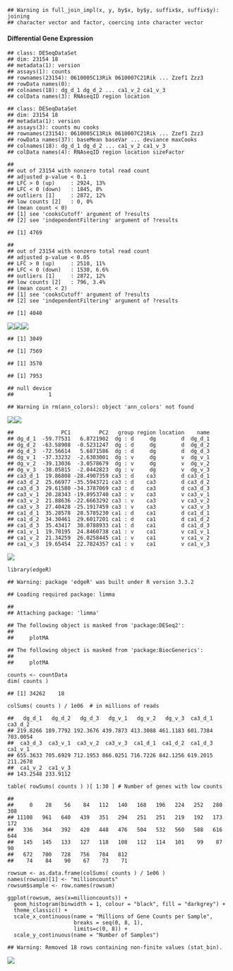     ## Warning in full_join_impl(x, y, by$x, by$y, suffix$x, suffix$y): joining
    ## character vector and factor, coercing into character vector

#### Differential Gene Expression

    ## class: DESeqDataSet 
    ## dim: 23154 18 
    ## metadata(1): version
    ## assays(1): counts
    ## rownames(23154): 0610005C13Rik 0610007C21Rik ... Zzef1 Zzz3
    ## rowData names(0):
    ## colnames(18): dg_d_1 dg_d_2 ... ca1_v_2 ca1_v_3
    ## colData names(3): RNAseqID region location

    ## class: DESeqDataSet 
    ## dim: 23154 18 
    ## metadata(1): version
    ## assays(3): counts mu cooks
    ## rownames(23154): 0610005C13Rik 0610007C21Rik ... Zzef1 Zzz3
    ## rowData names(37): baseMean baseVar ... deviance maxCooks
    ## colnames(18): dg_d_1 dg_d_2 ... ca1_v_2 ca1_v_3
    ## colData names(4): RNAseqID region location sizeFactor

    ## 
    ## out of 23154 with nonzero total read count
    ## adjusted p-value < 0.1
    ## LFC > 0 (up)     : 2924, 13% 
    ## LFC < 0 (down)   : 1845, 8% 
    ## outliers [1]     : 2872, 12% 
    ## low counts [2]   : 0, 0% 
    ## (mean count < 0)
    ## [1] see 'cooksCutoff' argument of ?results
    ## [2] see 'independentFiltering' argument of ?results

    ## [1] 4769

    ## 
    ## out of 23154 with nonzero total read count
    ## adjusted p-value < 0.05
    ## LFC > 0 (up)     : 2510, 11% 
    ## LFC < 0 (down)   : 1530, 6.6% 
    ## outliers [1]     : 2872, 12% 
    ## low counts [2]   : 796, 3.4% 
    ## (mean count < 2)
    ## [1] see 'cooksCutoff' argument of ?results
    ## [2] see 'independentFiltering' argument of ?results

    ## [1] 4040

![](../figures/cembrowski/DifferentialGeneExpressionAnalysis-1.png)![](../figures/cembrowski/DifferentialGeneExpressionAnalysis-2.png)![](../figures/cembrowski/DifferentialGeneExpressionAnalysis-3.png)

    ## [1] 3049

    ## [1] 7569

    ## [1] 3570

    ## [1] 7953

    ## null device 
    ##           1

    ## Warning in rm(ann_colors): object 'ann_colors' not found

![](../figures/cembrowski/Heatmap100DEgenes-1.png)![](../figures/cembrowski/Heatmap100DEgenes-2.png)

    ##               PC1         PC2   group region location    name
    ## dg_d_1  -59.77531   6.8721902  dg : d     dg        d  dg_d_1
    ## dg_d_2  -63.58908  -0.5231247  dg : d     dg        d  dg_d_2
    ## dg_d_3  -72.56614   5.6871586  dg : d     dg        d  dg_d_3
    ## dg_v_1  -37.33232  -2.6303001  dg : v     dg        v  dg_v_1
    ## dg_v_2  -39.13036  -3.0578679  dg : v     dg        v  dg_v_2
    ## dg_v_3  -38.05815  -2.0442823  dg : v     dg        v  dg_v_3
    ## ca3_d_1  19.86808 -28.4907359 ca3 : d    ca3        d ca3_d_1
    ## ca3_d_2  25.66977 -35.5943721 ca3 : d    ca3        d ca3_d_2
    ## ca3_d_3  29.61580 -34.3787069 ca3 : d    ca3        d ca3_d_3
    ## ca3_v_1  20.28343 -19.8953740 ca3 : v    ca3        v ca3_v_1
    ## ca3_v_2  21.88636 -22.6663292 ca3 : v    ca3        v ca3_v_2
    ## ca3_v_3  27.40428 -25.1917459 ca3 : v    ca3        v ca3_v_3
    ## ca1_d_1  35.28578  28.5785230 ca1 : d    ca1        d ca1_d_1
    ## ca1_d_2  34.30461  29.6017201 ca1 : d    ca1        d ca1_d_2
    ## ca1_d_3  35.43417  30.0788933 ca1 : d    ca1        d ca1_d_3
    ## ca1_v_1  19.70195  24.8460738 ca1 : v    ca1        v ca1_v_1
    ## ca1_v_2  21.34259  26.0258445 ca1 : v    ca1        v ca1_v_2
    ## ca1_v_3  19.65454  22.7824357 ca1 : v    ca1        v ca1_v_3

![](../figures/cembrowski/PCA-1.png)

    library(edgeR)

    ## Warning: package 'edgeR' was built under R version 3.3.2

    ## Loading required package: limma

    ## 
    ## Attaching package: 'limma'

    ## The following object is masked from 'package:DESeq2':
    ## 
    ##     plotMA

    ## The following object is masked from 'package:BiocGenerics':
    ## 
    ##     plotMA

    counts <- countData
    dim( counts )

    ## [1] 34262    18

    colSums( counts ) / 1e06  # in millions of reads

    ##   dg_d_1   dg_d_2   dg_d_3   dg_v_1   dg_v_2   dg_v_3  ca3_d_1  ca3_d_2 
    ## 219.8266 189.7792 192.3676 439.7873 413.3088 461.1183 601.7384 703.0054 
    ##  ca3_d_3  ca3_v_1  ca3_v_2  ca3_v_3  ca1_d_1  ca1_d_2  ca1_d_3  ca1_v_1 
    ## 655.3633 705.6929 712.1953 866.0251 716.7226 842.1256 619.2015 211.2678 
    ##  ca1_v_2  ca1_v_3 
    ## 143.2548 233.9112

    table( rowSums( counts ) )[ 1:30 ] # Number of genes with low counts

    ## 
    ##     0    28    56    84   112   140   168   196   224   252   280   308 
    ## 11108   961   640   439   351   294   251   251   219   192   173   172 
    ##   336   364   392   420   448   476   504   532   560   588   616   644 
    ##   145   145   133   127   118   108   112   114   101    99    87    90 
    ##   672   700   728   756   784   812 
    ##    74    84    90    67    73    71

    rowsum <- as.data.frame(colSums( counts ) / 1e06 )
    names(rowsum)[1] <- "millioncounts"
    rowsum$sample <- row.names(rowsum)

    ggplot(rowsum, aes(x=millioncounts)) + 
      geom_histogram(binwidth = 1, colour = "black", fill = "darkgrey") +
      theme_classic() +
      scale_x_continuous(name = "Millions of Gene Counts per Sample",
                         breaks = seq(0, 8, 1),
                         limits=c(0, 8)) +
      scale_y_continuous(name = "Number of Samples")

    ## Warning: Removed 18 rows containing non-finite values (stat_bin).

![](../figures/cembrowski/edgeR-1.png)

